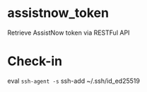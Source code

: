 # assistnow_token
Retrieve AssistNow token via RESTFul API

# Check-in
eval `ssh-agent -s`
ssh-add ~/.ssh/id_ed25519
